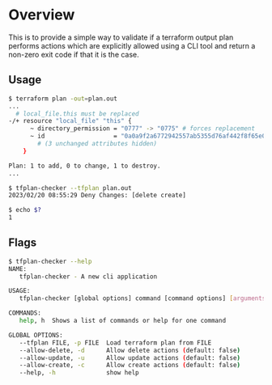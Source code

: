 # Overview

This is to provide a simple way to validate if a terraform output plan performs actions which are explicitly allowed
using a CLI tool and return a non-zero exit code if that it is the case.

## Usage

```bash
$ terraform plan -out=plan.out
...
  # local_file.this must be replaced
-/+ resource "local_file" "this" {
      ~ directory_permission = "0777" -> "0775" # forces replacement
      ~ id                   = "0a0a9f2a6772942557ab5355d76af442f8f65e01" -> (known after apply)
        # (3 unchanged attributes hidden)
    }

Plan: 1 to add, 0 to change, 1 to destroy.
...

$ tfplan-checker --tfplan plan.out
2023/02/20 08:55:29 Deny Changes: [delete create]

$ echo $?
1

```

## Flags

```bash
$ tfplan-checker --help
NAME:
   tfplan-checker - A new cli application

USAGE:
   tfplan-checker [global options] command [command options] [arguments...]

COMMANDS:
   help, h  Shows a list of commands or help for one command

GLOBAL OPTIONS:
   --tfplan FILE, -p FILE  Load terraform plan from FILE
   --allow-delete, -d      Allow delete actions (default: false)
   --allow-update, -u      Allow update actions (default: false)
   --allow-create, -c      Allow create actions (default: false)
   --help, -h              show help
```
